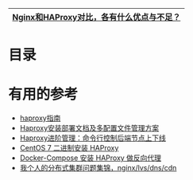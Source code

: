 
[Nginx和HAProxy对比，各有什么优点与不足？](https://www.zhihu.com/question/34489042)|
---|

# 目录



# 有用的参考
* [haproxy指南](https://www.kancloud.cn/louis1986/haproxy)
* [Haproxy安装部署文档及多配置文件管理方案](https://zhang.ge/5125.html)
* [Haproxy进阶管理：命令行控制后端节点上下线](https://zhang.ge/5131.html)
* [CentOS 7 二进制安装 HAProxy](http://www.dev-share.top/2020/08/12/centos-7-%e4%ba%8c%e8%bf%9b%e5%88%b6%e5%ae%89%e8%a3%85-haproxy/)
* [Docker-Compose 安装 HAProxy 做反向代理](http://www.dev-share.top/2020/08/23/docker-compose-%e5%ae%89%e8%a3%85-haproxy-%e5%81%9a%e5%8f%8d%e5%90%91%e4%bb%a3%e7%90%86/)
* [我个人的分布式集群问题集锦，nginx/lvs/dns/cdn](https://blog.csdn.net/libaineu2004/article/details/79119145)
